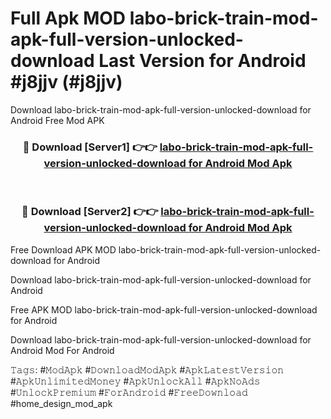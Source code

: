 # Full Apk MOD labo-brick-train-mod-apk-full-version-unlocked-download Last Version for Android #j8jjv (#j8jjv)
Download labo-brick-train-mod-apk-full-version-unlocked-download for Android Free Mod APK

<div align="center">
<h3>🔴 Download [Server1] 👉👉 <a href="https://apps.libra.edu.pl?title=labo-brick-train-mod-apk-full-version-unlocked-download&ref=18F">labo-brick-train-mod-apk-full-version-unlocked-download for Android Mod Apk</a></h3><br>

<h3>🔴 Download [Server2] 👉👉 <a href="https://apps.libra.edu.pl?title=labo-brick-train-mod-apk-full-version-unlocked-download&ref=18F">labo-brick-train-mod-apk-full-version-unlocked-download for Android Mod Apk</a></h3>
</div>


Free Download APK MOD labo-brick-train-mod-apk-full-version-unlocked-download for Android

Download labo-brick-train-mod-apk-full-version-unlocked-download for Android 

Free APK MOD labo-brick-train-mod-apk-full-version-unlocked-download for Android 

Download labo-brick-train-mod-apk-full-version-unlocked-download for Android Mod For Android

𝚃𝚊𝚐𝚜: #𝙼𝚘𝚍𝙰𝚙𝚔 #𝙳𝚘𝚠𝚗𝚕𝚘𝚊𝚍𝙼𝚘𝚍𝙰𝚙𝚔 #𝙰𝚙𝚔𝙻𝚊𝚝𝚎𝚜𝚝𝚅𝚎𝚛𝚜𝚒𝚘𝚗 #𝙰𝚙𝚔𝚄𝚗𝚕𝚒𝚖𝚒𝚝𝚎𝚍𝙼𝚘𝚗𝚎𝚢 #𝙰𝚙𝚔𝚄𝚗𝚕𝚘𝚌𝚔𝙰𝚕𝚕 #𝙰𝚙𝚔𝙽𝚘𝙰𝚍𝚜 #𝚄𝚗𝚕𝚘𝚌𝚔𝙿𝚛𝚎𝚖𝚒𝚞𝚖 #𝙵𝚘𝚛𝙰𝚗𝚍𝚛𝚘𝚒𝚍 #𝙵𝚛𝚎𝚎𝙳𝚘𝚠𝚗𝚕𝚘𝚊𝚍 #home_design_mod_apk